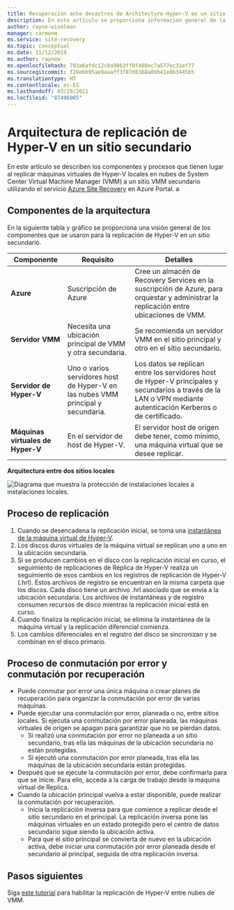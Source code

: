 ```yaml
---
title: Recuperación ante desastres de Architecture-Hyper-V en un sitio secundario con Azure Site Recovery
description: En este artículo se proporciona información general de la arquitectura usada para recuperación ante desastres local a un sitio System Center VMM secundario con Azure Site Recovery.
author: rayne-wiselman
manager: carmonm
ms.service: site-recovery
ms.topic: conceptual
ms.date: 11/12/2019
ms.author: raynew
ms.openlocfilehash: 703a6afdc12c8a9863ff0f480ec7a577ec31ef77
ms.sourcegitcommit: f28ebb95ae9aaaff3f87d8388a09b41e0b3445b5
ms.translationtype: HT
ms.contentlocale: es-ES
ms.lasthandoff: 03/29/2021
ms.locfileid: "87496005"
---
```

# <a name="architecture---hyper-v-replication-to-a-secondary-site"></a>Arquitectura de replicación de Hyper-V en un sitio secundario

En este artículo se describen los componentes y procesos que tienen lugar al replicar máquinas virtuales de Hyper-V locales en nubes de System Center Virtual Machine Manager (VMM) a un sitio VMM secundario utilizando el servicio [Azure Site Recovery](site-recovery-overview.md) en Azure Portal.
a

## <a name="architectural-components"></a>Componentes de la arquitectura

En la siguiente tabla y gráfico se proporciona una visión general de los componentes que se usaron para la replicación de Hyper-V en un sitio secundario.

**Componente** | **Requisito** | **Detalles**
--- | --- | ---
**Azure** | Suscripción de Azure | Cree un almacén de Recovery Services en la suscripción de Azure, para orquestar y administrar la replicación entre ubicaciones de VMM.
**Servidor VMM** | Necesita una ubicación principal de VMM y otra secundaria. | Se recomienda un servidor VMM en el sitio principal y otro en el sitio secundario.
**Servidor de Hyper-V** |  Uno o varios servidores host de Hyper-V en las nubes VMM principal y secundaria. | Los datos se replican entre los servidores host de Hyper-V principales y secundarios a través de la LAN o VPN mediante autenticación Kerberos o de certificado.  
**Máquinas virtuales de Hyper-V** | En el servidor de host de Hyper-V. | El servidor host de origen debe tener, como mínimo, una máquina virtual que se desee replicar.

**Arquitectura entre dos sitios locales**

![Diagrama que muestra la protección de instalaciones locales a instalaciones locales.](./media/hyper-v-vmm-architecture/arch-onprem-onprem.png)

## <a name="replication-process"></a>Proceso de replicación

1. Cuando se desencadena la replicación inicial, se toma una [instantánea de la máquina virtual de Hyper-V](/previous-versions/windows/it-pro/windows-server-2008-R2-and-2008/dd560637(v=ws.10)).
2. Los discos duros virtuales de la máquina virtual se replican uno a uno en la ubicación secundaria.
3. Si se producen cambios en el disco con la replicación inicial en curso, el seguimiento de replicaciones de Réplica de Hyper-V realiza un seguimiento de esos cambios en los registros de replicación de Hyper-V (.hrl). Estos archivos de registro se encuentran en la misma carpeta que los discos. Cada disco tiene un archivo .hrl asociado que se envía a la ubicación secundaria. Los archivos de instantáneas y de registro consumen recursos de disco mientras la replicación inicial está en curso.
4. Cuando finaliza la replicación inicial, se elimina la instantánea de la máquina virtual y la replicación diferencial comienza.
5. Los cambios diferenciales en el registro del disco se sincronizan y se combinan en el disco primario.


## <a name="failover-and-failback-process"></a>Proceso de conmutación por error y conmutación por recuperación

- Puede conmutar por error una única máquina o crear planes de recuperación para organizar la conmutación por error de varias máquinas.
- Puede ejecutar una conmutación por error, planeada o no, entre sitios locales. Si ejecuta una conmutación por error planeada, las máquinas virtuales de origen se apagan para garantizar que no se pierdan datos.
    - Si realizó una conmutación por error no planeada a un sitio secundario, tras ella las máquinas de la ubicación secundaria no están protegidas.
    - Si ejecutó una conmutación por error planeada, tras ella las máquinas de la ubicación secundaria están protegidas.
- Después que se ejecute la conmutación por error, debe confirmarla para que se inicie. Para ello, acceda a la carga de trabajo desde la máquina virtual de Replica.
- Cuando la ubicación principal vuelva a estar disponible, puede realizar la conmutación por recuperación.
    - Inicia la replicación inversa para que comience a replicar desde el sitio secundario en el principal. La replicación inversa pone las máquinas virtuales en un estado protegido pero el centro de datos secundario sigue siendo la ubicación activa.
    - Para que el sitio principal se convierta de nuevo en la ubicación activa, debe iniciar una conmutación por error planeada desde el secundario al principal, seguida de otra replicación inversa.



## <a name="next-steps"></a>Pasos siguientes


Siga [este tutorial](hyper-v-vmm-disaster-recovery.md) para habilitar la replicación de Hyper-V entre nubes de VMM.
